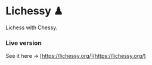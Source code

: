 # Lichessy ♟

Lichess with Chessy.

### Live version

See it here → [https://lichessy.org/](https://lichessy.org/)
